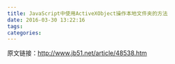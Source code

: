 ```yaml
---
title: JavaScript中使用ActiveXObject操作本地文件夹的方法
date: 2016-03-30 13:22:16
tags: 
categories: 
---
```


<!--more-->


<p>原文链接：<a target="_blank" href="http://www.jb51.net/article/48538.htm">http://www.jb51.net/article/48538.htm</a></p>
<div style="top:0px">&#65279;&#65279;</div>
